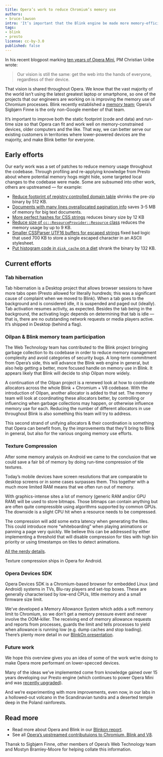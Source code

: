 ```yaml
---
title: Opera’s work to reduce Chromium’s memory use
authors:
- bruce-lawson
intro: 'It’s important that the Blink engine be made more memory-efficient so it can run on the lower-specced devices that most of the world uses. Using our experience of our Presto rendering engine, Opera has been improving Blink’s performance.'
tags:
- blink
- presto
license: cc-by-3.0
published: false
---
```


In his recent blogpost marking [ten years of Opera Mini](http://blogs.opera.com/news/2015/04/opera-mini-history-new-version-android/), PM Christian Uribe wrote:

> Our vision is still the same: get the web into the hands of everyone, regardless of their device.

That vision is shared throughout Opera. We know that the vast majority of the world isn’t using the latest greatest laptop or smartphone, so one of the projects that our engineers are working on is improving the memory use of Chromium processes. Blink recently established a [memory team](https://sites.google.com/a/chromium.org/dev/blink/memory-team); Opera’s Sigbjørn Finne is the only non-Google member of that team.

It’s important to improve both the static footprint (code and data) and run-time size so that Opera can fit and work well on memory-constrained devices, older computers and the like. That way, we can better serve our existing customers in territories where lower-powered devices are the majority, and make Blink better for everyone.

## Early efforts

Our early work was a set of patches to reduce memory usage throughout the codebase. Through profiling and re-applying knowledge from Presto about where potential memory hogs might hide, some targeted local changes to the codebase were made. Some are subsumed into other work, others are upstreamed — for example:

- [Reduce footprint of registry controlled domain table](https://codereview.chromium.org/197183002/) shrinks the pre-zip binary by 512 KB.
- [Documents with many lines overallocated pagination info](https://codereview.chromium.org/200053007/) saves 3-5 MB of memory for big text documents.
- [More perfect hashes for CSS strings](https://codereview.chromium.org/196413006/) reduces binary size by 12 KB
- [Reduce size of `cc::ResourceProvider::Resource` class](http://src.chromium.org/viewvc/chrome?revision=259319&view=revision) reduces the memory usage by up to 9 KB.
- [Smaller CSSParser UTF16 buffers for escaped strings](https://codereview.chromium.org/196353018/) fixed bad logic that used 700 KB to store a single escaped character in an ASCII stylesheet.
- [Put histogram code in `disk_cache` on a diet](https://codereview.chromium.org/196383016/) shrank the binary by 132 KB.

## Current efforts

### Tab hibernation

Tab hibernation is a Desktop project that allows browser sessions to have more tabs open (Presto allowed for literally hundreds; this was a significant cause of complaint when we moved to Blink). When a tab goes to the background and is considered idle, it is suspended and paged out (ideally). Tab activation resumes activity, as expected. Besides the tab being in the background, the activating logic depends on determining that tab is idle — that is, there are no outstanding network requests or media players active. It’s shipped in Desktop (behind a flag).

### Oilpan & Blink memory team participation

The Web Technology team has contributed to the Blink project bringing garbage collection to its codebase in order to reduce memory management complexity and avoid categories of security bugs. A long-term commitment from Opera’s side, this will advance the Blink web engine in general, but also help getting a better, more focused handle on memory use in Blink. It appears likely that Blink will decide to ship Oilpan more widely.

A continuation of the Oilpan project is a renewed look at how to coordinate allocators across the whole Blink + Chromium + V8 codebase. With the introduction of Oilpan, another allocator is added to that set. The memory team will look at coordinating these allocators better, by controlling or influencing when garbage collections may happen, or otherwise influence memory use for each. Reducing the number of different allocators in use throughout Blink is also something this team will try to address.

This second strand of unifying allocators & their coordination is something that Opera can benefit from, by the improvements that they’ll bring to Blink in general, but also for the various ongoing memory use efforts.

### Texture Compression

After some memory analysis on Android we came to the conclusion that we could save a fair bit of memory by doing run-time compression of tile textures.

Today’s mobile devices have screen resolutions that are comparable to desktop screens or in some cases surpasses them. This together with a much more limited RAM means that we often run out of memory.

With graphics-intense sites a lot of memory (generic RAM and/or GPU RAM) will be used to store bitmaps. Those bitmaps can contain anything but are often quite compressible using algorithms supported by common GPUs. The downside is a slight CPU hit when a resource needs to be compressed.

The compression will add some extra latency when generating the tiles. This could introduce more “whiteboarding” when playing animations or panning a page very quickly. We believe this can be addressed by either implementing a threshold that will disable compression for tiles with high bin priority or using timestamps on tiles to detect animations.

[All the nerdy details](https://docs.google.com/document/d/1WdA0ir5J5gzhJ1yizDOigVG1lIQRolaLtI4CWEWcj5g/edit).

Texture compression ships in Opera for Android.

### Opera Devices SDK

Opera Devices SDK is a Chromium-based browser for embedded Linux (and Android) systems in TVs, Blu-ray players and set-top boxes. These are generally characterised by low-end CPUs, little memory and a small firmware size limit.

We’ve developed a Memory Allowance System which adds a soft memory limit to Chromium, so we don’t get a memory pressure event and never involve the OOM-killer. The receiving end of memory allowance requests and reports from processes, guards the limit and tells processes to yield when allowance is running low (e.g. dump caches and stop loading). There’s plenty more detail in our [BlinkOn presentation](https://docs.google.com/presentation/d/16c0shzszC7boniorrqHTpY3xSH3XMRkMikr-RwelZPI/edit?pli=1#slide=id.g3f7c74cb4_077).

### Future work

We hope this overview gives you an idea of some of the work we’re doing to make Opera more performant on lower-specced devices.

Many of the ideas we’ve implemented come from knowledge gained over 15 years developing our Presto engine (which continues to power Opera Mini and was [recently upgraded](https://dev.opera.com/blog/opera-mini-server-upgrade/)).

And we’re experimenting with more improvements, even now, in our labs in a hollowed-out volcano in the Scandinavian tundra and a deserted temple deep in the Poland rainforests.

## Read more

- Read more about Opera and Blink in our [Blinkon report](https://dev.opera.com/blog/blinkon-report/).
- See all [Opera’s upstreamed contributuions to Chromium, Blink and V8](https://operasoftware.github.io/upstreamtools/).

Thansk to Sigbjørn Finne, other members of Opera’s Web Technology team and Mostyn Bramley-Moore for helping collate this information.
